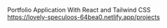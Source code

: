 Portfolio Application With React and Tailwind CSS
<br>
https://lovely-speculoos-64bea0.netlify.app/projects
